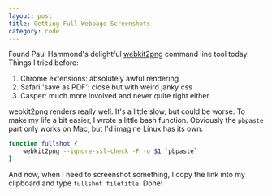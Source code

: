 ```yaml
---
layout: post
title: Getting Full Webpage Screenshots
category: code
---
```


Found Paul Hammond's delightful [webkit2png](http://www.paulhammond.org/webkit2png/) command line tool today. Things I tried before:

1. Chrome extensions: absolutely awful rendering
2. Safari 'save as PDF': close but with weird janky css
3. Casper: much more involved and never quite right either.

webkit2png renders really well. It's a little slow, but could be worse. To make my life a bit easier, I wrote a little bash function. Obviously the `pbpaste` part only works on Mac, but I'd imagine Linux has its own.

```sh
function fullshot {
    webkit2png --ignore-ssl-check -F -o $1 `pbpaste`
}
```

And now, when I need to screenshot something, I copy the link into my clipboard and type `fullshot filetitle`. Done!
